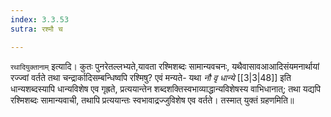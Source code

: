```yaml
---
index: 3.3.53
sutra: रश्मौ च

---
```

   `रथादियुक्तानाम्` इत्यादि। कुतः पुनरेतल्लभ्यते,यावता रश्मिशब्दः सामान्यवचनः, यथैवासावआआदिसंयमनार्थायां रज्ज्वां वर्तते तथा चन्द्रार्कादिसम्बन्धिष्वपि रश्मिषु? एवं मन्यते- यथा _नौ वृ धान्ये_ [[3|3|48]]  इति धान्यशब्दस्यापि धान्यविशेष एव गृह्रते, प्रत्ययान्तेन शब्दशक्तिस्वभाव्याद्धान्यविशेषस्य वाभिधानात्; तथा यद्यपि रश्मिशब्दः सामान्यवाची, तथापि प्रत्ययान्तः स्वभावाद्रज्जुविशेष एव वर्तते। तस्मात् युक्तं ग्रहणमिति॥